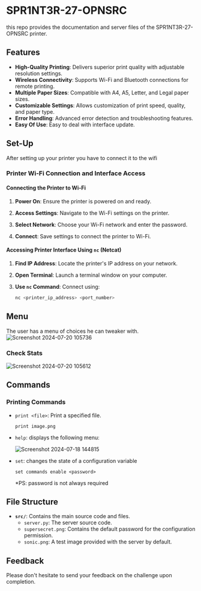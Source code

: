 # SPR1NT3R-27-OPNSRC
this repo provides the documentation and server files of the SPR1NT3R-27-OPNSRC printer. 

## Features

- **High-Quality Printing**: Delivers superior print quality with adjustable resolution settings.
- **Wireless Connectivity**: Supports Wi-Fi and Bluetooth connections for remote printing.
- **Multiple Paper Sizes**: Compatible with A4, A5, Letter, and Legal paper sizes.
- **Customizable Settings**: Allows customization of print speed, quality, and paper type.
- **Error Handling**: Advanced error detection and troubleshooting features.
- **Easy Of Use**: Easy to deal with interface update.

## Set-Up

After setting up your printer you have to connect it to the wifi 
### Printer Wi-Fi Connection and Interface Access

#### Connecting the Printer to Wi-Fi

1. **Power On**: Ensure the printer is powered on and ready.

2. **Access Settings**: Navigate to the Wi-Fi settings on the printer.

3. **Select Network**: Choose your Wi-Fi network and enter the password.

4. **Connect**: Save settings to connect the printer to Wi-Fi.

#### Accessing Printer Interface Using `nc` (Netcat)

1. **Find IP Address**: Locate the printer's IP address on your network.

2. **Open Terminal**: Launch a terminal window on your computer.

3. **Use `nc` Command**: Connect using:
   ```bash
   nc <printer_ip_address> <port_number>
   ```
## Menu
   The user has a menu of choices he can tweaker with.
   ![Screenshot 2024-07-20 105736](https://github.com/user-attachments/assets/50e52892-aa20-49eb-9277-68b0d1190333)

### Check Stats

   ![Screenshot 2024-07-20 105612](https://github.com/user-attachments/assets/598ff13c-763c-41df-b9d8-3956af548639)


## Commands

### Printing Commands

- `print <file>`: Print a specified file.
  ```shell
  print image.png
  ```
- `help`: displays the following menu:
  
  ![Screenshot 2024-07-18 144815](https://github.com/user-attachments/assets/b43a560b-65f8-448a-9f42-4aa4bf83219d)
- `set`: changes the state of a configuration variable
  ```shell
  set commands enable <password>
  ```
  *PS: password is not always required
         

## File Structure
- **`src/`**: Contains the main source code and files.
  - `server.py`: The server source code.
  - `supersecret.png`: Contains the default password for the configuration permission.
  - `sonic.png`: A test image provided with the server by default.
## Feedback
   Please don't hesitate to send your feedback on the challenge upon completion.

